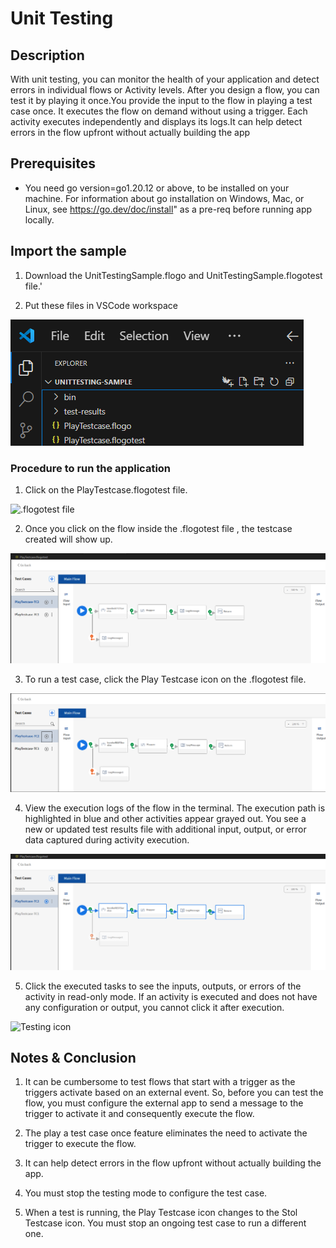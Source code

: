 # Unit Testing


## Description

With unit testing, you can monitor the health of your application and detect errors in individual flows or Activity levels. After you design a flow, you can test it by playing it once.You provide the input to the flow in playing a test case once. It executes the flow on demand without using a trigger. Each activity executes independently and displays its logs.It can help detect errors in the flow upfront without actually building the app

## Prerequisites

* You need go version=go1.20.12 or above, to be installed on your machine. For information about go installation on Windows, Mac, or Linux, see https://go.dev/doc/install" as a pre-req before running app locally.


## Import the sample

1. Download the UnitTestingSample.flogo and UnitTestingSample.flogotest file.'

2. Put these files in VSCode workspace

![Unit Testing files in VSCode workspace](../../import-screenshots/VSCode/PlayTC-UT/import.png)



### Procedure to run the application

1. Click on the PlayTestcase.flogotest file.

![.flogotest file](../../import-screenshots/VSCode/PlayTC-UT/flogotest.png)

2. Once you click on the flow inside the .flogotest file , the testcase created will show up.

![Testing icon](../../import-screenshots/VSCode/PlayTC-UT/flogotestflow.png)

3. To run a test case, click the Play Testcase icon on the .flogotest file.

![Testing icon](../../import-screenshots/VSCode/PlayTC-UT/playtestcaseicon.png)

4. View the execution logs of the flow in the terminal. The execution path is highlighted in blue and other activities appear grayed out. You see a new or updated test results file with additional input, output, or error data captured during activity execution.

![Testing icon](../../import-screenshots/VSCode/PlayTC-UT/excecutionlines.png)


5. Click the executed tasks to see the inputs, outputs, or errors of the activity in read-only mode. If an activity is executed and does not have any configuration or output, you cannot click it after execution.

![Testing icon](../../import-screenshots/VSCode/PlayTC-UT/excecutionoutput.png)



## Notes & Conclusion

1. It can be cumbersome to test flows that start with a trigger as the triggers activate based on an external event. So, before you can test the flow, you must configure the external app to send a message to the trigger to activate it and consequently execute the flow.

2. The play a test case once feature eliminates the need to activate the trigger to execute the flow.

3. It can help detect errors in the flow upfront without actually building the app.

4. You must stop the testing mode to configure the test case.

5. When a test is running, the Play Testcase icon changes to the Stol Testcase icon. You must stop an ongoing test case to run a different one.

